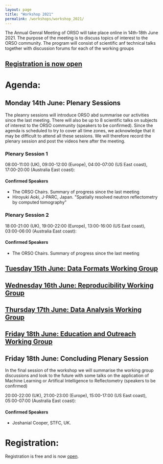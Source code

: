 ```yaml
---
layout: page
title: "Workshop 2021"
permalink: /workshops/workshop_2021/
---
```


The Annual Genral Meeting of ORSO will take place online in 14th-18th June 2021. The purpose of the meeting is to discuss topics of interest to the ORSO community.
The program will consist of scientific anf technical talks together with discussion forums for each of the working groups

## [Registration is now open](https://indico.esss.lu.se/event/2745/overview)


# Agenda:

## Monday 14th June: Plenary Sessions

The pleanry sessions will introduce ORSO abd summarise our activities since the last meeting. 
There will also be up to 8 scientific talks on subjects of interest to the ORSO community (speakers to be confirmed).
Since the agenda is scheduled to try to cover all time zones, we acknowledge that it may be difficult to attend all these sessions. We will therefore record the plenary session and post the videos here after the meeting.

### Plenary Session 1
08:00-11:00 (UK), 09:00-12:00 (Europe), 04:00-07:00 (US East coast), 17:00-20:00 (Australia East coast):

#### Confirmed Speakers
- The ORSO Chairs. Summary of progress since the last meeting
- Hiroyuki Aoki, J-PARC, Japan. "Spatially resolved neutron reflectometry by computed tomography"

### Plenary Session 2
18:00-21:00 (UK), 19:00-22:00 (Europe), 13:00-16:00 (US East coast), 03:00-06:00 (Australia East coast): 

#### Confirmed Speakers
- The ORSO Chairs. Summary of progress since the last meeting

## [Tuesday 15th June: Data Formats Working Group](./Tuesday.md)

## [Wednesday 16th June: Reproducibility Working Group](./Wednesday.md)

## [Thursday 17th June: Data Analysis Working Group](./Thursday.md)

## [Friday 18th June: Education and Outreach Working Group](./Friday.md) 

## Friday 18th June: Concluding Plenary Session

In the final session of the workshop we will summarise the working group discussions and look to the future with some talks on the application of Machine Learning or Artifical Intelligence to Reflectometry (speakers to be confirmed)

20:00-22:00 (UK), 21:00-23:00 (Europe), 15:00-17:00 (US East coast), 05:00-07:00 (Australia East coast): 

#### Confirmed Speakers
- Joshanial Cooper, STFC, UK.

# Registration:

Registration is free and is now [open](https://indico.esss.lu.se/event/2745/overview).


